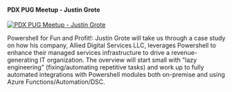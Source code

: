 ﻿#### PDX PUG Meetup - Justin Grote

[![PDX PUG Meetup - Justin Grote](https://i2.ytimg.com/vi/AEUx2r3zH_Q/hqdefault.jpg "PDX PUG Meetup - Justin Grote")](https://www.youtube.com/watch?v=AEUx2r3zH_Q)

Powershell for Fun and Profit!: Justin Grote will take us through a case study on how his company, Allied Digital Services LLC, leverages Powershell to enhance their managed services infrastructure to drive a revenue-generating IT organization. The overview will start small with "lazy engineering" (fixing/automating repetitive tasks) and work up to fully automated integrations with Powershell modules both on-premise and using Azure Functions/Automation/DSC.


